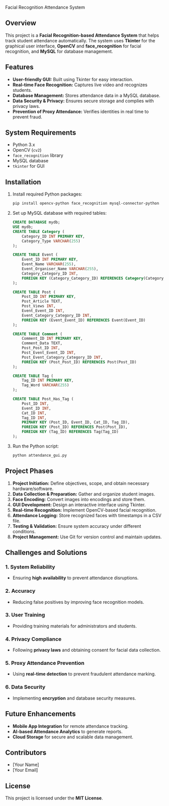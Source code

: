 Facial Recognition Attendance System

## Overview
This project is a **Facial Recognition-based Attendance System** that helps track student attendance automatically. The system uses **Tkinter** for the graphical user interface, **OpenCV** and **face_recognition** for facial recognition, and **MySQL** for database management.

## Features
- **User-friendly GUI:** Built using Tkinter for easy interaction.
- **Real-time Face Recognition:** Captures live video and recognizes students.
- **Database Management:** Stores attendance data in a MySQL database.
- **Data Security & Privacy:** Ensures secure storage and complies with privacy laws.
- **Prevention of Proxy Attendance:** Verifies identities in real time to prevent fraud.

## System Requirements
- Python 3.x
- OpenCV (`cv2`)
- `face_recognition` library
- MySQL database
- `tkinter` for GUI

## Installation
1. Install required Python packages:
   ```bash
   pip install opencv-python face_recognition mysql-connector-python
   ```
2. Set up MySQL database with required tables:
   ```sql
   CREATE DATABASE mydb;
   USE mydb;
   CREATE TABLE Category (
       Category_ID INT PRIMARY KEY,
       Category_Type VARCHAR(255)
   );
   
   CREATE TABLE Event (
       Event_ID INT PRIMARY KEY,
       Event_Name VARCHAR(255),
       Event_Organiser_Name VARCHAR(255),
       Category_Category_ID INT,
       FOREIGN KEY (Category_Category_ID) REFERENCES Category(Category_ID)
   );
   
   CREATE TABLE Post (
       Post_ID INT PRIMARY KEY,
       Post_Article TEXT,
       Post_Views INT,
       Event_Event_ID INT,
       Event_Category_Category_ID INT,
       FOREIGN KEY (Event_Event_ID) REFERENCES Event(Event_ID)
   );
   
   CREATE TABLE Comment (
       Comment_ID INT PRIMARY KEY,
       Comment_Data TEXT,
       Post_Post_ID INT,
       Post_Event_Event_ID INT,
       Post_Event_Category_Category_ID INT,
       FOREIGN KEY (Post_Post_ID) REFERENCES Post(Post_ID)
   );
   
   CREATE TABLE Tag (
       Tag_ID INT PRIMARY KEY,
       Tag_Word VARCHAR(255)
   );
   
   CREATE TABLE Post_Has_Tag (
       Post_ID INT,
       Event_ID INT,
       Cat_ID INT,
       Tag_ID INT,
       PRIMARY KEY (Post_ID, Event_ID, Cat_ID, Tag_ID),
       FOREIGN KEY (Post_ID) REFERENCES Post(Post_ID),
       FOREIGN KEY (Tag_ID) REFERENCES Tag(Tag_ID)
   );
   ```

3. Run the Python script:
   ```bash
   python attendance_gui.py
   ```

## Project Phases
1. **Project Initiation:** Define objectives, scope, and obtain necessary hardware/software.
2. **Data Collection & Preparation:** Gather and organize student images.
3. **Face Encoding:** Convert images into encodings and store them.
4. **GUI Development:** Design an interactive interface using Tkinter.
5. **Real-time Recognition:** Implement OpenCV-based facial recognition.
6. **Attendance Logging:** Store recognized faces with timestamps in a CSV file.
7. **Testing & Validation:** Ensure system accuracy under different conditions.
8. **Project Management:** Use Git for version control and maintain updates.

## Challenges and Solutions
### **1. System Reliability**
- Ensuring **high availability** to prevent attendance disruptions.

### **2. Accuracy**
- Reducing false positives by improving face recognition models.

### **3. User Training**
- Providing training materials for administrators and students.

### **4. Privacy Compliance**
- Following **privacy laws** and obtaining consent for facial data collection.

### **5. Proxy Attendance Prevention**
- Using **real-time detection** to prevent fraudulent attendance marking.

### **6. Data Security**
- Implementing **encryption** and database security measures.

## Future Enhancements
- **Mobile App Integration** for remote attendance tracking.
- **AI-based Attendance Analytics** to generate reports.
- **Cloud Storage** for secure and scalable data management.

## Contributors
- [Your Name]
- [Your Email]

## License
This project is licensed under the **MIT License**.

